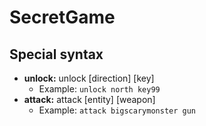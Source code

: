 # SecretGame

## Special syntax
+ **unlock:** unlock [direction] [key]
  + Example: ``unlock north key99``
+ **attack:** attack [entity] [weapon]
  + Example: ``attack bigscarymonster gun``
